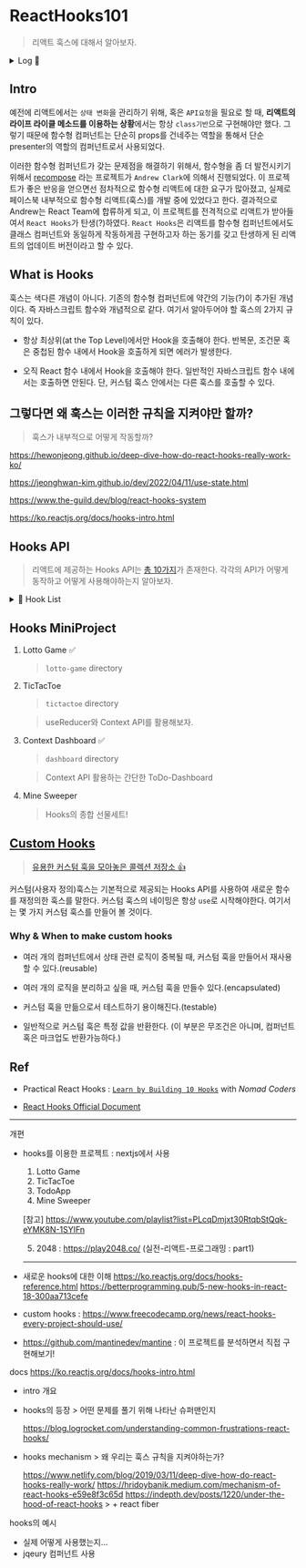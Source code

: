 # ReactHooks101

> 리액트 훅스에 대해서 알아보자.

<details>
<summary>Log 📖 </summary>
- 21.12 Restart and Reset all

- 22.01.03 Finish MiniProject03

- 23.02.01 리액트훅스101 페이지화!

- [Archive]()

</details>

## Intro

예전에 리액트에서는 `상태 변화`을 관리하기 위해, 혹은 `API요청`을 필요로 할 때, **리액트의 라이프 라이클 메소드를 이용하는 상황**에서는 항상 `class기반`으로 구현해야만 했다. 그렇기 때문에 함수형 컴퍼넌트는 단순히 props를 건네주는 역할을 통해서 단순 presenter의 역할의 컴퍼넌트로서 사용되었다.

이러한 함수형 컴퍼넌트가 갖는 문제점을 해결하기 위해서, 함수형을 좀 더 발전시키기 위해서 [recompose](https://github.com/acdlite/recompose) 라는 프로젝트가 `Andrew Clark`에 의해서 진행되었다. 이 프로젝트가 좋은 반응을 얻으면선 점차적으로 함수형 리액트에 대한 요구가 많아졌고, 실제로 페이스북 내부적으로 함수형 리액트(훅스)를 개발 중에 있었다고 한다. 결과적으로 Andrew는 React Team에 합류하게 되고, 이 프로젝트를 전격적으로 리액트가 받아들여서 `React Hooks`가 탄생(?)하였다. `React Hooks`은 리액트를 함수형 컴퍼넌트에서도 클래스 컴퍼넌트와 동일하게 작동하게끔 구현하고자 하는 동기를 갖고 탄생하게 된 리액트의 업데이트 버전이라고 할 수 있다.

## What is Hooks

훅스는 색다른 개념이 아니다. 기존의 함수형 컴퍼넌트에 약간의 기능(?)이 추가된 개념이다. 즉 자바스크립트 함수와 개념적으로 같다. 여기서 알아두어야 할 훅스의 2가지 규칙이 있다.

- 항상 최상위(at the Top Level)에서만 Hook을 호출해야 한다. 반복문, 조건문 혹은 중첩된 함수 내에서 Hook을 호출하게 되면 에러가 발생한다.

- 오직 React 함수 내에서 Hook을 호출해야 한다. 일반적인 자바스크립트 함수 내에서는 호출하면 안된다. 단, 커스텀 훅스 안에서는 다른 훅스를 호출할 수 있다.

## 그렇다면 왜 훅스는 이러한 규칙을 지켜야만 할까?

> 훅스가 내부적으로 어떻게 작동할까?

https://hewonjeong.github.io/deep-dive-how-do-react-hooks-really-work-ko/

https://jeonghwan-kim.github.io/dev/2022/04/11/use-state.html

https://www.the-guild.dev/blog/react-hooks-system

https://ko.reactjs.org/docs/hooks-intro.html

## Hooks API

> 리액트에 제공하는 Hooks API는 [총 10가지](https://ko.reactjs.org/docs/hooks-reference.html)가 존재한다. 각각의 API가 어떻게 동작하고 어떻게 사용해야하는지 알아보자.

<details>
<summary>📌 Hook List </summary>

- [useState ](./docs/hooks_api.md#usestate)

- [useEffect ](./docs/hooks_api.md#useeffect)

- [useContext ](./docs/hooks_api.md/#usecontext)

- useReducer

- useCallback

- useMemo

- [useRef](./docs/hooks_api.md#useref)

- useImperativeHandle

- useLayoutEffect

- useDebugValue

</details>

## Hooks MiniProject

1. Lotto Game ✅

   > `lotto-game` directory

2. TicTacToe

   > `tictactoe` directory

   > useReducer와 Context API를 활용해보자.

3. Context Dashboard ✅

   > `dashboard` directory

   > Context API 활용하는 간단한 ToDo-Dashboard

4. Mine Sweeper

   > Hooks의 종합 선물세트!

## [Custom Hooks](./docs/custom_hooks.md)

> [유용한 커스텀 훅을 모아놓은 콜렉션 저장소 👍](https://github.com/streamich/react-use)

커스텀(사용자 정의)훅스는 기본적으로 제공되는 Hooks API를 사용하여 새로운 함수를 재정의한 훅스를 말한다. 커스텀 훅스의 네이밍은 항상 `use`로 시작해야한다. 여기서는 몇 가지 커스텀 훅스를 만들어 볼 것이다.

### Why & When to make custom hooks

- 여러 개의 컴퍼넌트에서 상태 관련 로직이 중복될 때, 커스텀 훅을 만들어서 재사용할 수 있다.(reusable)

- 여러 개의 로직을 분리하고 싶을 때, 커스텀 훅을 만들수 있다.(encapsulated)

- 커스텀 훅을 만듦으로서 테스트하기 용이해진다.(testable)

- 일반적으로 커스텀 훅은 특정 값을 반환한다. (이 부분은 무조건은 아니며, 컴퍼넌트 혹은 마크업도 반환가능하다.)

## Ref

- Practical React Hooks : [`Learn by Building 10 Hooks`](https://nomadcoders.co/react-hooks-introduction) with _Nomad Coders_

- [React Hooks Official Document](https://ko.reactjs.org/docs/hooks-intro.html)

---

개편

- hooks를 이용한 프로젝트 : nextjs에서 사용

  1.  Lotto Game
  2.  TicTacToe
  3.  TodoApp
  4.  Mine Sweeper

  [참고] https://www.youtube.com/playlist?list=PLcqDmjxt30RtqbStQqk-eYMK8N-1SYIFn

  5.  2048 : https://play2048.co/ (실전-리액트-프로그래밍 : part1)

  ***

- 새로운 hooks에 대한 이해
  https://ko.reactjs.org/docs/hooks-reference.html
  https://betterprogramming.pub/5-new-hooks-in-react-18-300aa713cefe

- custom hooks : https://www.freecodecamp.org/news/react-hooks-every-project-should-use/

- https://github.com/mantinedev/mantine : 이 프로젝트를 분석하면서 직접 구현해보기!

docs
https://ko.reactjs.org/docs/hooks-intro.html

- intro 개요
- hooks의 등장 > 어떤 문제를 풀기 위해 나타난 슈퍼맨인지

  https://blog.logrocket.com/understanding-common-frustrations-react-hooks/

- hooks mechanism > 왜 우리는 훅스 규칙을 지켜야하는가?

  https://www.netlify.com/blog/2019/03/11/deep-dive-how-do-react-hooks-really-work/
  https://hridoybanik.medium.com/mechanism-of-react-hooks-e59e8f3c65d
  https://indepth.dev/posts/1220/under-the-hood-of-react-hooks > + react fiber

hooks의 예시

- 실제 어떻게 사용했는지...
- jqeury 컴퍼넌트 사용
